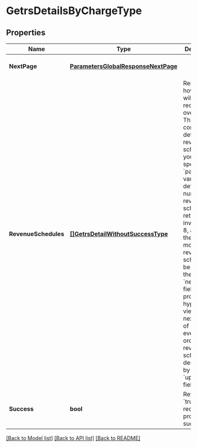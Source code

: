 # GetrsDetailsByChargeType

## Properties
Name | Type | Description | Notes
------------ | ------------- | ------------- | -------------
**NextPage** | [**ParametersGlobalResponseNextPage**](#/parameters/GLOBAL_RESPONSE_nextPage.md) |  | [optional] [default to null]
**RevenueSchedules** | [**[]GetrsDetailWithoutSuccessType**](GETRSDetailWithoutSuccessType.md) | Represents how revenue will be recognized over time.  This contains the details of a revenue schedule. If you do not specify the &#x60;pageSize&#x60; variable, the default number of revenue schedules returned per invocation is 8, and if there are more than 8 revenue schedules to be returned, the &#x60;nextPage&#x60; field will provide a hyperlink to view the next page(s) of revenue events. The order of revenue schedules is descending by the &#x60;updatedOn&#x60; field.  | [optional] [default to null]
**Success** | **bool** | Returns &#x60;true&#x60; if the request was processed successfully.  | [optional] [default to null]

[[Back to Model list]](../README.md#documentation-for-models) [[Back to API list]](../README.md#documentation-for-api-endpoints) [[Back to README]](../README.md)



